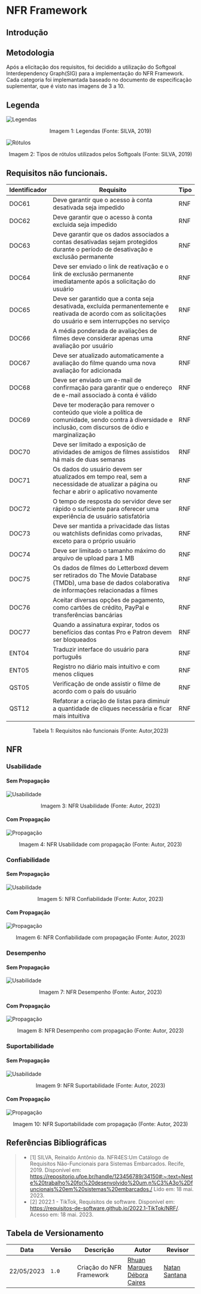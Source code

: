 # NFR Framework

## Introdução



## Metodologia

Após a elicitação dos requisitos, foi decidido a utilização do Softgoal Interdependency Graph(SIG) para a implementação do NFR Framework. Cada categoria foi implemantada baseado no documento de especificação suplementar, que é visto nas imagens de 3 a 10.

## Legenda

![Legendas](../assets/LegendasNFR.png)

<div style="text-align: center">
<p>Imagem 1: Legendas (Fonte: SILVA, 2019)</p>
</div>

![Rótulos](../assets/RótulosNFR.png)

<div style="text-align: center">
<p>Imagem 2: Tipos de rótulos utilizados pelos Softgoals (Fonte: SILVA, 2019)</p>
</div>

## Requisitos não funcionais.

| Identificador | Requisito | Tipo |
| ------------- | --------- | ---- |
| DOC61 | Deve garantir que o acesso à conta desativada seja impedido | RNF |
| DOC62 | Deve garantir que o acesso à conta excluida seja impedido | RNF |
| DOC63 | Deve garantir que os dados associados a contas desativadas sejam protegidos durante o período de desativação e exclusão permanente | RNF |
| DOC64 | Deve ser enviado o link de reativação e o link de exclusão permanente imediatamente após a solicitação do usuário | RNF |
| DOC65 | Deve ser garantido que a conta seja desativada, excluída permanentemente e reativada de acordo com as solicitações do usuário e sem interrupções no serviço | RNF |
| DOC66 | A média ponderada de avaliações de filmes deve considerar apenas uma avaliação por usuário | RNF |
| DOC67 | Deve ser atualizado automaticamente a avaliação do filme quando uma nova avaliação for adicionada | RNF |
| DOC68 | Deve ser enviado um e-mail de confirmação para garantir que o endereço de e-mail associado à conta é válido	 | RNF |
| DOC69 | Deve ter moderação para remover o conteúdo que viole a política de comunidade, sendo contra à diversidade e inclusão, com discursos de ódio e marginalização | RNF |
| DOC70 | Deve ser limitado a exposição de atividades de amigos de filmes assistidos há mais de duas semanas | RNF |
| DOC71 | Os dados do usuário devem ser atualizados em tempo real, sem a necessidade de atualizar a página ou fechar e abrir o aplicativo novamente | RNF |
| DOC72 | O tempo de resposta do servidor deve ser rápido o suficiente para oferecer uma experiência de usuário satisfatória | RNF |
| DOC73 | Deve ser mantida a privacidade das listas ou watchlists definidas como privadas, exceto para o próprio usuário | RNF |
| DOC74 | Deve ser limitado o tamanho máximo do arquivo de upload para 1 MB | RNF |
| DOC75 | Os dados de filmes do Letterboxd devem ser retirados do The Movie Database (TMDb), uma base de dados colaborativa de informações relacionadas a filmes | RNF |
| DOC76 | Aceitar diversas opções de pagamento, como cartões de crédito, PayPal e transferências bancárias | RNF |
| DOC77 | Quando a assinatura expirar, todos os benefícios das contas Pro e Patron devem ser bloqueados | RNF |
| ENT04 | Traduzir interface do usuário para português | RNF |
| ENT05 | Registro no diário mais intuitivo e com menos cliques | RNF |
| QST05 | Verificação de onde assistir o filme de acordo com o país do usuário | RNF |
| QST12 | Refatorar a criação de listas para diminuir a quantidade de cliques necessária e ficar mais intuitiva | RNF |

<div style="text-align: center">
<p>Tabela 1: Requisitos não funcionais (Fonte: Autor,2023)</p>
</div>

## NFR

### Usabilidade

#### Sem Propagação

![Usabilidade](../assets/NFR/NFR-Usabilidade.jpg)

<div style="text-align: center">
<p>Imagem 3: NFR Usabilidade (Fonte: Autor, 2023)</p>
</div>

#### Com Propagação

![Propagação](../assets/NFR/NFR-Usabilidade.jpg)

<div style="text-align: center">
<p>Imagem 4: NFR Usabilidade com propagação (Fonte: Autor, 2023)</p>
</div>

### Confiabilidade

#### Sem Propagação

![Usabilidade](../assets/NFR/NFR-Confiabilidade.jpg)

<div style="text-align: center">
<p>Imagem 5: NFR Confiabilidade (Fonte: Autor, 2023)</p>
</div>

#### Com Propagação

![Propagação](../assets/NFR/NFR-ConfiabilidadePro.jpg)

<div style="text-align: center">
<p>Imagem 6: NFR Confiabilidade com propagação (Fonte: Autor, 2023)</p>
</div>

### Desempenho

#### Sem Propagação

![Usabilidade](../assets/NFR/NFR-Desempenho.jpg)

<div style="text-align: center">
<p>Imagem 7: NFR Desempenho (Fonte: Autor, 2023)</p>
</div>

#### Com Propagação

![Propagação](../assets/NFR/NFR-DesempenhoPro.jpg)

<div style="text-align: center">
<p>Imagem 8: NFR Desempenho com propagação (Fonte: Autor, 2023)</p>
</div>

### Suportabilidade

#### Sem Propagação

![Usabilidade](../assets/NFR/NFR-Suportabilidade.jpeg)

<div style="text-align: center">
<p>Imagem 9: NFR Suportabilidade (Fonte: Autor, 2023)</p>
</div>

#### Com Propagação

![Propagação](../assets/NFR/NFR-SuportabilidadePro.jpg)

<div style="text-align: center">
<p>Imagem 10: NFR Suportabilidade com propagação (Fonte: Autor, 2023)</p>
</div>

## Referências Bibliográficas

> - <a id="ancora1"></a>[1] SILVA, Reinaldo Antônio da. NFR4ES:Um Catálogo de Requisitos Não-Funcionais para Sistemas Embarcados. Recife, 2019. Disponível em: <https://repositorio.ufpe.br/handle/123456789/34150#:~:text=Neste%20trabalho%20foi%20desenvolvido%20um,n%C3%A3o%2Dfuncionais%20em%20sistemas%20embarcados./> Lido em: 18 mai. 2023.
> - <a id="ancora2"></a>[2] 2022.1 - TikTok, Requisitos de software. Disponível em: <https://requisitos-de-software.github.io/2022.1-TikTok/NRF/>. Acesso em: 18 mai. 2023.

## Tabela de Versionamento

| Data | Versão | Descrição | Autor | Revisor |
| ---- | ------ | --------- | ----- | ------- |
| 22/05/2023 | `1.0`  | Criação do NFR Framework | [Rhuan Marques](https://github.com/RhuanMr)</br> [Débora Caires](https://github.com/deboracaires) | [Natan Santana](https://github.com/Neitan2001) |